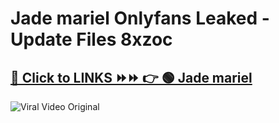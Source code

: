 
 # Jade mariel Onlyfans Leaked - Update Files 8xzoc

## <h2><a href="https://clipsfans.com/Jade_mariel&ref=git">🔗 Click to LINKS ⏩⏩ 👉 🟢 Jade mariel </a></h2>

<a href="https://clipsfans.com/Jade_mariel&ref=git" rel="nofollow" data-target="animated-image.originalLink"><img src="https://i.ibb.co.com/xMMVF88/686577567.gif" alt="Viral Video Original" style="max-width: 100%; display: inline-block;" data-target="animated-image.originalImage"></a>

